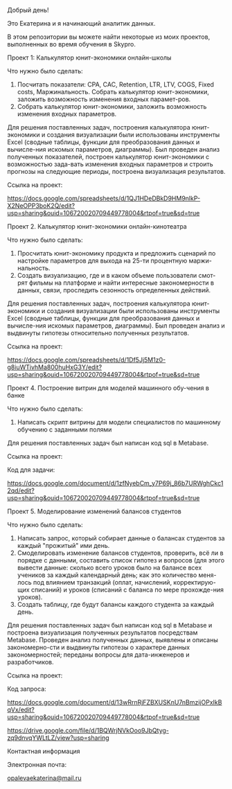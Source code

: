 Добрый день! 
 
Это Екатерина и я начинающий аналитик данных. 

В этом репозитории вы можете найти некоторые из моих проектов, выполненных во время обучения в Skypro.

Проект 1: Калькулятор юнит-экономики онлайн-школы

Что нужно было сделать:
1.	Посчитать показатели: CPA, CAC, Retention, LTR, LTV, COGS, Fixed costs, Маржинальность. Собрать калькулятор юнит-экономики, заложить возможность изменения входных парамет-ров.
2.	Собрать калькулятор юнит-экономики, заложить возможность изменения входных параметров.

Для решения поставленных задач, построения калькулятора юнит-экономики и создания визуализации были использованы инструменты Excel (сводные таблицы, функции для преобразования данных и вычисле-ния искомых параметров, диаграммы). Был проведен анализ полученных показателей, построен калькулятор юнит-экономики с возможностью зада-вать изменения входных параметров и строить прогнозы на следующие периоды, построена визуализация результатов.

Ссылка на проект: 

https://docs.google.com/spreadsheets/d/1QJ1HDeDBkD9HM9nlkP-X2NeOPP3boK2Q/edit?usp=sharing&ouid=106720020709449778004&rtpof=true&sd=true

Проект 2. Калькулятор юнит-экономики онлайн-кинотеатра

Что нужно было сделать:
1.	Просчитать юнит-экономику продукта и предложить сценарий по настройке параметров для выхода на 25-ти процентную маржи-нальность.
2.	Создать визуализацию, где и в каком объеме пользователи смот-рят фильмы на платформе и найти интересные закономерности в данных, связи, проследить сезонность определенных действий.

Для решения поставленных задач, построения калькулятора юнит-экономики и создания визуализации были использованы инструменты Excel (сводные таблицы, функции для преобразования данных и вычисле-ния искомых параметров, диаграммы). Был проведен анализ и выдвинуты гипотезы относительно полученных результатов.

Ссылка на проект: 

https://docs.google.com/spreadsheets/d/1Df5Jj5M1z0-g8iuWTivhMa800huHxG3Y/edit?usp=sharing&ouid=106720020709449778004&rtpof=true&sd=true


Проект 4. Построение витрин для моделей машинного обу-чения в банке

Что нужно было сделать:
1.	Написать скрипт витрины для модели специалистов по машинному обучению с заданными полями

Для решения поставленных задач был написан код sql в Metabase.

Ссылка на проект: 

Код для задачи:

https://docs.google.com/document/d/1zfNyebCm_y7P69j_86b7URWghCkc12qd/edit?usp=sharing&ouid=106720020709449778004&rtpof=true&sd=true




Проект 5. Моделирование изменений балансов студентов

Что нужно было сделать:
1.	Написать запрос, который собирает данные о балансах студентов за каждый "прожитый" ими день.
2.	Смоделировать изменение балансов студентов, проверить, всё ли в порядке с данными, составить список гипотез и вопросов (для этого вывести данные: сколько всего уроков было на балансе всех учеников за каждый календарный день; как это количество меня-лось под влиянием транзакций (оплат, начислений, корректирую-щих списаний) и уроков (списаний с баланса по мере прохожде-ния уроков).
3.	Создать таблицу, где будут балансы каждого студента за каждый день.
   
Для решения поставленных задач был написан код sql в Metabase и построена визуализация полученных результатов посредствам Metabase. Проведен анализ полученных данных, выявлены и описаны закономерно-сти и выдвинуты гипотезы о характере данных закономерностей; переданы вопросы для дата-инженеров и разработчиков. 

Ссылка на проект: 

Код запроса:

https://docs.google.com/document/d/13wRrnRjFZBXUSKnU7nBmzijOPxIkBqVx/edit?usp=sharing&ouid=106720020709449778004&rtpof=true&sd=true


https://drive.google.com/file/d/1BQWrjNVkOoo9JbQtyg-zq9dnvqYWLtLZ/view?usp=sharing



Контактная информация

Электронная почта:

opalevaekaterina@mail.ru










